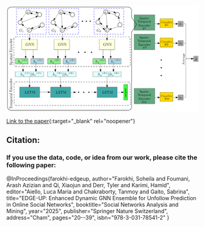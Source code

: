 
![EDGE-UP Framework](https://github.com/DSAatUSU/edge-up/blob/main/Edge-Up.png?raw=true)

[Link to the paper](https://link.springer.com/chapter/10.1007/978-3-031-78541-2_2){:target="_blank" rel="noopener"}

## Citation:
### If  you use the data, code, or idea from our work, please cite the following paper:


@InProceedings{farokhi-edgeup,
author="Farokhi, Soheila
and Foumani, Arash Azizian
and Qi, Xiaojun
and Derr, Tyler
and Karimi, Hamid",
editor="Aiello, Luca Maria
and Chakraborty, Tanmoy
and Gaito, Sabrina",
title="EDGE-UP: Enhanced Dynamic GNN Ensemble for Unfollow Prediction in Online Social Networks",
booktitle="Social Networks Analysis and Mining",
year="2025",
publisher="Springer Nature Switzerland",
address="Cham",
pages="20--39",
isbn="978-3-031-78541-2"
}
